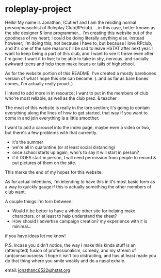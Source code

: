 # roleplay-project

 Hello! My name is Jonathan, (Cutler) and I am the residing normal person/masochist of Roleplay Club(RPclub).
...in this case, better known as the site designer & lone programmer...
I'm creating this website out of the goodness of my heart; I could be doing literally anything else. Instead however, I'm doing this, not because I have to, but because I love RPclub, and it's one of the sole reasons I'll be sad to leave HSTAT after next year. I want to keep being a part of this club, and I want to see it thrive even after I'm gone. I want it to live; to be able to take in shy, nervous, and socially awkward teens and help them make heads or tails of highschool.

 As for the website portion of this README, I've created a mostly barebones version of what I hope this site can become. (..and as far as bare bones comes, I'm actually really proud..)

I intend to add more in in resource; I want to put in the members of club who're most reliable, as well as the club prez. & teacher

The meat of this website is really in the lore section; it's going to contain everything along the lines of how to get started, that way if you want to come in and join everything is a little smoother.

I want to add a carousel into the index page, maybe even a video or two, but there's a few problems with that currently.
- it's the summer
- we're all in quarantine (or at least social distancing)
- once school starts up again, who's to say it will start in person?
- if it DOES start in person, I will need permission from people to record & put pictures of them on the site.


This marks the end of my hopes for this website.


As for actual intentions, I'm intending to have this in it's most basic form as a way to quickly gauge if this is actually something the other members of club want. 

A couple things I'm torn between:
- Would it be better to have a whole other site for helping make characters, or at least to help understand the sheet?
- How should I advertise campaign creation? my experience with it is minimal...

if you have ideas let me know!

P.S. 
 incase you didn't notice, the way I make this kinda stuff is an (attempted) fusion of professionalism, comedy, and my stream of (un)consciousness. I hope it isn't too distracting, and has at least made you do that thing where you smile weakly and do a nasal exhale.

email:
jonathanc6522@hstat.org
